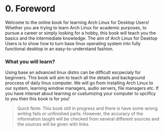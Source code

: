 ﻿# 0. Foreword
Welcome to the online book for learning Arch Linux for Desktop Users! Whether you are trying to learn Arch Linux for academic purposes, to pursue a career or simply looking for a hobby, this book will teach you the basics and the intermediate knowledge. The aim of Arch Linux for Desktop Users is to show how to turn base linux operating system into fully functional desktop in an easy-to-understand fashion.

### What you will learn?
Using base an advanced linux distro can be difficult escpecialy for beginners. This book will aim to teach all the details and background proccess of daily linux computer. We will go from installing Arch Linux to our system, learning window managers, audio servers, file managers etc. If you have interset about learning or custumizing your computer to spciflcy to you then this book is for you!

> Quick Note: This book still in progress and there is have some wrong writing fails or unfinished parts. However, the accuracy of the information taught will be checked from several different sources and the sources will be given with links.

